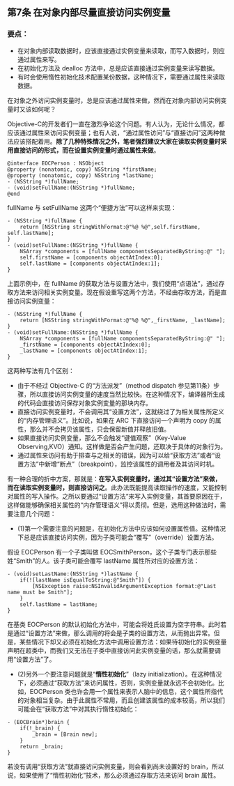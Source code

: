 ## 第7条 在对象内部尽量直接访问实例变量

### 要点：

* 在对象内部读取数据时，应该直接通过实例变量来读取，而写入数据时，则应通过属性来写。
* 在初始化方法及 dealloc 方法中，总是应该直接通过实例变量来读写数据。
* 有时会使用惰性初始化技术配置某份数据，这种情况下，需要通过属性来读取数据。

在对象之外访问实例变量时，总是应该通过属性来做，然而在对象内部访问实例变量时又该如何呢？

Objective-C的开发者们一直在激烈争论这个问题。有人认为，无论什么情况，都应该通过属性来访问实例变量；也有人说，“通过属性访问”与“直接访问”这两种做法应该搭配着用。**除了几种特殊情况之外，笔者强烈建议大家在读取实例变量时采用直接访问的形式，而在设置实例变量时通过属性来做**。

```
@interface EOCPerson : NSObject
@property (nonatomic, copy) NSString *firstName;
@property (nonatomic, copy) NSString *lastName;
- (NSString *)fullName;
- (void)setFullName:(NSString *)fullName;
@end
```

fullName 与 setFullName 这两个“便捷方法”可以这样来实现：

```
- (NSString *)fullName {
    return [NSString stringWithFormat:@"%@ %@",self.firstName, self.lastName];
}
- (void)setFullName:(NSString *)fullName {
    NSArray *components = [fullName componentsSeparatedByString:@" "];
    self.firstName = [components objectAtIndex:0];
    self.lastName = [components objectAtIndex:1];
}
```

上面示例中，在 fullName 的获取方法与设置方法中，我们使用“点语法”，通过存取方法来访问相关实例变量。现在假设重写这两个方法，不经由存取方法，而是直接访问实例变量：

```
- (NSString *)fullName {
    return [NSString stringWithFormat:@"%@ %@",_firstName, _lastName];
}
- (void)setFullName:(NSString *)fullName {
    NSArray *components = [fullName componentsSeparatedByString:@" "];
    _firstName = [components objectAtIndex:0];
    _lastName = [components objectAtIndex:1];
}
```

这两种写法有几个区别：

* 由于不经过 Objective-C 的“方法派发”（method dispatch 参见第11条）步骤，所以直接访问实例变量的速度当然比较快。在这种情况下，编译器所生成的代码会直接访问保存对象实例变量的那块内存。
* 直接访问实例变量时，不会调用其“设置方法”，这就绕过了为相关属性所定义的“内存管理语义”。比如说，如果在 ARC 下直接访问一个声明为 copy 的属性，那么并不会拷贝该属性，只会保留新值并释放旧值。
* 如果直接访问实例变量，那么不会触发“键值观察”（Key-Value Observing,KVO）通知。这样做是否会产生问题，还取决于具体的对象行为。
* 通过属性来访问有助于排查与之相关的错误，因为可以给“获取方法”或者“设置方法”中新增“断点”（breakpoint），监控该属性的调用者及其访问时机。

有一种合理的折中方案，那就是：**在写入实例变量时，通过其“设置方法”来做，而在读取实例变量时，则直接访问之**。此办法既能提高读取操作的速度，又能控制对属性的写入操作。之所以要通过“设置方法”来写入实例变量，其首要原因在于，这样做能够确保相关属性的“内存管理语义”得以贯彻。但是，选用这种做法时，需要注意几个问题：

* (1)第一个需要注意的问题是，在初始化方法中应该如何设置属性值。这种情况下总是应该直接访问实例，因为子类可能会“覆写”（override）设置方法。

假设 EOCPerson 有一个子类叫做 EOCSmithPerson，这个子类专门表示那些姓“Smith”的人。该子类可能会覆写 lastName 属性所对应的设置方法：

```
- (void)setLastName:(NSString *)lastName {
    if(![lastName isEqualToString:@"Smith"]) {
        [NSException raise:NSInvalidArgumentException format:@"Last name must be Smith"];
    }
    self.lastName = lastName;
}
```

在基类 EOCPerson 的默认初始化方法中，可能会将姓氏设置为空字符串。此时若是通过“设置方法”来做，那么调用的将会是子类的设置方法，从而抛出异常。但是，某些情况下却又必须在初始化方法中调用设置方法：如果待初始化的实例变量声明在超类中，而我们又无法在子类中直接访问此实例变量的话，那么就需要调用“设置方法”了。

* (2)另外一个要注意问题就是“**惰性初始化**”（lazy initialization）。在这种情况下，必须通过“获取方法”来访问属性，否则，实例变量就永远不会初始化。比如，EOCPerson 类也许会用一个属性来表示人脑中的信息，这个属性所指代的对象相当复杂。由于此属性不常用，而且创建该属性的成本较高，所以我们可能会在“获取方法”中对其执行惰性初始化：

```
- (EOCBrain*)brain {
    if(!_brain) {
        _brain = [Brain new];
    }
    return _brain;
}
```

若没有调用“获取方法”就直接访问实例变量，则会看到尚未设置好的 brain，所以说，如果使用了“惰性初始化”技术，那么必须通过存取方法来访问 brain 属性。




